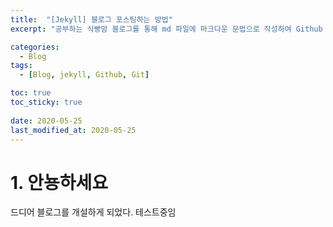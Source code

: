 ```yaml
---
title:  "[Jekyll] 블로그 포스팅하는 방법"
excerpt: "공부하는 식빵맘 블로그를 통해 md 파일에 마크다운 문법으로 작성하여 Github 원격 저장소에 업로드 해보자. 에디터는 Visual Studio code 사용! 로컬 서버에서 확인도 해보자. "

categories:
  - Blog
tags:
  - [Blog, jekyll, Github, Git]

toc: true
toc_sticky: true
 
date: 2020-05-25
last_modified_at: 2020-05-25
---
```



# 1. 안뇽하세요

드디어 블로그를 개설하게 되었다. 테스트중임